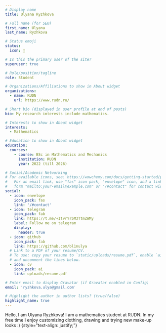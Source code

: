 ```yaml
---
# Display name
title: Ulyana Ryzhkova

# Full name (for SEO)
first_name: Ulyana
last_name: Ryzhkova

# Status emoji
status:
  icon: 🦥

# Is this the primary user of the site?
superuser: true

# Role/position/tagline
role: Student

# Organizations/Affiliations to show in About widget
organizations:
  - name: RUDN
    url: https://www.rudn.ru/

# Short bio (displayed in user profile at end of posts)
bio: My research interests include mathematics.

# Interests to show in About widget
interests:
  - Mathematics

# Education to show in About widget
education:
  courses:
    - course: BSc in Mathematics and Mechanics
      institution: RUDN
      year: 2022 (till 2026)

# Social/Academic Networking
# For available icons, see: https://wowchemy.com/docs/getting-started/page-builder/#icons
#   For an email link, use "fas" icon pack, "envelope" icon, and a link in the
#   form "mailto:your-email@example.com" or "/#contact" for contact widget.
social:
  - icon: envelope
    icon_pack: fas
    link: '/#contact'
  - icon: telegram
    icon_pack: fab
    link: https://t.me/+ItvrYr5M3TtmZWMy
    label: Follow me on telegram
    display:
      header: true
  - icon: github
    icon_pack: fab
    link: https://github.com/bl1nulya
  # Link to a PDF of your resume/CV.
  # To use: copy your resume to `static/uploads/resume.pdf`, enable `ai` icons in `params.yaml`,
  # and uncomment the lines below.
  - icon: cv
    icon_pack: ai
    link: uploads/resume.pdf

# Enter email to display Gravatar (if Gravatar enabled in Config)
email: 'ryzhkova.ulya@gmail.com'

# Highlight the author in author lists? (true/false)
highlight_name: true
---
```


Hello, I am Ulyana Ryzhkova! I am a mathematics student at RUDN. In my free time I enjoy customizing clothing, drawing and trying new make-up looks :)
{style="text-align: justify;"}
